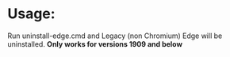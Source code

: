 # Usage:
Run uninstall-edge.cmd and Legacy (non Chromium) Edge will be uninstalled.
**Only works for versions 1909 and below**
